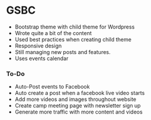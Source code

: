 # GSBC

<ul>
  <li>Bootstrap theme with child theme for Wordpress</li>
  <li>Wrote quite a bit of the content</li>
  <li>Used best practices when creating child theme</li>
  <li>Responsive design</li>
  <li>Still managing new posts and features.</li>
  <li>Uses events calendar</li>
</ul>

<h3>To-Do</h3>
<ul>
  <li>Auto-Post events to Facebook</li>
  <li>Auto create a post when a facebook live video starts</li>
  <li>Add more videos and images throughout website</li>
  <li>Create camp meeting page with newsletter sign up</li>
  <li>Generate more traffic with more content and videos</li>
 </ul>
  
